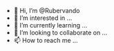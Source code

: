- 👋 Hi, I’m @Rubervando
- 👀 I’m interested in ...
- 🌱 I’m currently learning ...
- 💞️ I’m looking to collaborate on ...
- 📫 How to reach me ...

<!---
Rubervando/Rubervando is a ✨ special ✨ repository because its `README.md` (this file) appears on your GitHub profile.
You can click the Preview link to take a look at your changes.
--->
